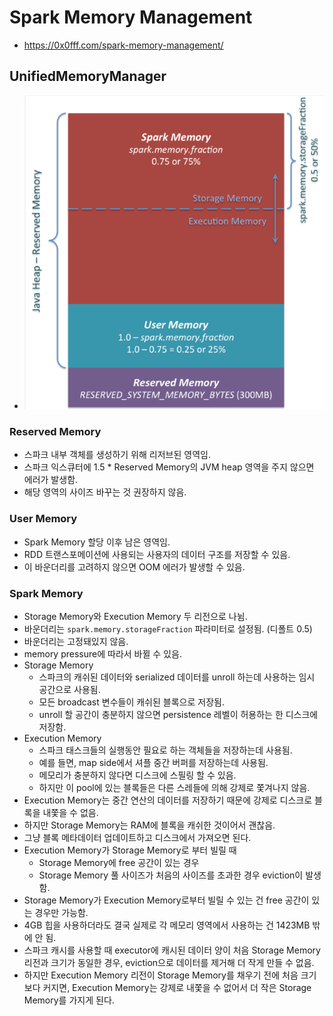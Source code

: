 # Spark Memory Management
- https://0x0fff.com/spark-memory-management/
## UnifiedMemoryManager
- ![spark memory menagement](./images/spark%20memory%20management.png)

### Reserved Memory
- 스파크 내부 객체를 생성하기 위해 리저브된 영역임.
- 스파크 익스큐터에 1.5 * Reserved Memory의 JVM heap 영역을 주지 않으면 에러가 발생함.
- 해당 영역의 사이즈 바꾸는 것 권장하지 않음.

### User Memory
- Spark Memory 할당 이후 남은 영역임.
- RDD 트랜스포메이션에 사용되는 사용자의 데이터 구조를 저장할 수 있음.
- 이 바운더리를 고려하지 않으면 OOM 에러가 발생할 수 있음.

### Spark Memory
- Storage Memory와 Execution Memory 두 리전으로 나뉨.
- 바운더리는 `spark.memory.storageFraction` 파라미터로 설정됨. (디폴트 0.5)
- 바운더리는 고정돼있지 않음.
- memory pressure에 따라서 바뀔 수 있음.
- Storage Memory
  - 스파크의 캐쉬된 데이터와 serialized 데이터를 unroll 하는데 사용하는 임시 공간으로 사용됨.
  - 모든 broadcast 변수들이 캐쉬된 블록으로 저장됨.
  - unroll 할 공간이 충분하지 않으면 persistence 레벨이 허용하는 한 디스크에 저장함.
- Execution Memory
  - 스파크 태스크들의 실행동안 필요로 하는 객체들을 저장하는데 사용됨.
  - 예를 들면, map side에서 셔플 중간 버퍼를 저장하는데 사용됨.
  - 메모리가 충분하지 않다면 디스크에 스필링 할 수 있음.
  - 하지만 이 pool에 있는 블록들은 다른 스레들에 의해 강제로 쫓겨나지 않음.
- Execution Memory는 중간 연산의 데이터를 저장하기 때문에 강제로 디스크로 블록을 내쫓을 수 없음.
- 하지만 Storage Memory는 RAM에 블록을 캐쉬한 것이어서 괜찮음.
- 그냥 블록 메타데이터 업데이트하고 디스크에서 가져오면 된다.
- Execution Memory가 Storage Memory로 부터 빌릴 때
  - Storage Memory에 free 공간이 있는 경우
  - Storage Memory 풀 사이즈가 처음의 사이즈를 초과한 경우 eviction이 발생함.
- Storage Memory가 Execution Memory로부터 빌릴 수 있는 건 free 공간이 있는 경우만 가능함.
- 4GB 힙을 사용하더라도 결국 실제로 각 메모리 영역에서 사용하는 건 1423MB 밖에 안 됨.
- 스파크 캐시를 사용할 때 executor에 캐시된 데이터 양이 처음 Storage Memory 리전과 크기가 동일한 경우, eviction으로 데이터를 제거해 더 작게 만들 수 없음.
- 하지만 Execution Memory 리전이 Storage Memory를 채우기 전에 처음 크기보다 커지면, Execution Memory는 강제로 내쫓을 수 없어서 더 작은 Storage Memory를 가지게 된다.
